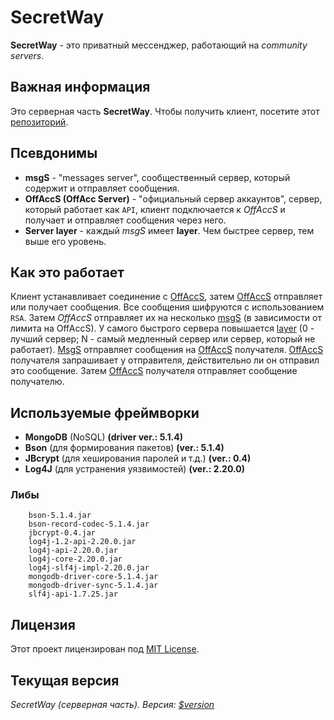 # SecretWay

**SecretWay** - это приватный мессенджер, работающий на *community servers*.

## Важная информация
Это серверная часть **SecretWay**. Чтобы получить клиент, посетите этот [репозиторий](https://github.com/shawarmateam/secretway-client).

## Псевдонимы

- **msgS** - "messages server", сообщественный сервер, который содержит и отправляет сообщения.
- **OffAccS (OffAcc Server)** - "официальный сервер аккаунтов", сервер, который работает как `API`, клиент подключается к *OffAccS* и получает и отправляет сообщения через него.
- **Server layer** - каждый *msgS* имеет **layer**. Чем быстрее сервер, тем выше его уровень.

## Как это работает

Клиент устанавливает соединение с [OffAccS](#псевдонимы), затем [OffAccS](#псевдонимы) отправляет или получает сообщения. Все сообщения шифруются с использованием `RSA`. Затем *OffAccS* отправляет их на несколько [msgS](#псевдонимы) (в зависимости от лимита на OffAccS). У самого быстрого сервера повышается [layer](#псевдонимы) (0 - лучший сервер; N - самый медленный сервер или сервер, который не работает). [MsgS](#псевдонимы) отправляет сообщения на [OffAccS](#псевдонимы) получателя. [OffAccS](#псевдонимы) получателя запрашивает у отправителя, действительно ли он отправил это сообщение. Затем [OffAccS](#псевдонимы) получателя отправляет сообщение получателю.

## Используемые фреймворки

- **MongoDB** (NoSQL) **(driver ver.: 5.1.4)**
- **Bson** (для формирования пакетов) **(ver.: 5.1.4)**
- **JBcrypt** (для хеширования паролей и т.д.) **(ver.: 0.4)**
- **Log4J** (для устранения уязвимостей) **(ver.: 2.20.0)**

### Либы

```
    bson-5.1.4.jar
    bson-record-codec-5.1.4.jar
    jbcrypt-0.4.jar
    log4j-1.2-api-2.20.0.jar
    log4j-api-2.20.0.jar
    log4j-core-2.20.0.jar
    log4j-slf4j-impl-2.20.0.jar
    mongodb-driver-core-5.1.4.jar
    mongodb-driver-sync-5.1.4.jar
    slf4j-api-1.7.25.jar
```

## Лицензия

Этот проект лицензирован под [MIT License](https://github.com/shawarmateam/secretway/blob/main/LICENCE).

## Текущая версия

*SecretWay (серверная часть). Версия: [$version](https://github.com/shawarmateam/secretway/blob/main/VERSION)*
